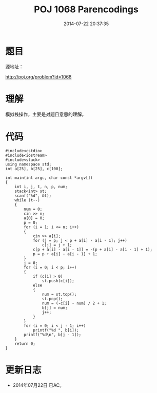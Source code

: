﻿---
title: POJ 1068 Parencodings
date: 2014-07-22 20:37:35
tags: [ACM, POJ, C, Stack]
categories: Exercise
toc: true
---
# 题目
源地址：

http://poj.org/problem?id=1068

# 理解
模拟栈操作，主要是对题目意思的理解。

<!-- more -->

# 代码

```
#include<cstdio>
#include<iostream>
#include<stack>
using namespace std;
int a[25], b[25], c[100];

int main(int argc, char const *argv[])
{
    int i, j, t, n, p, num;
    stack<int> st;
    scanf("%d", &t);
    while (t--)
    {
        num = 0;
        cin >> n;
        a[0] = 0;
        p = 0;
        for (i = 1; i <= n; i++)
        {
            cin >> a[i];
            for (j = p; j < p + a[i] - a[i - 1]; j++)
                c[j] = j + 1;
            c[p + a[i] - a[i - 1]] = -(p + a[i] - a[i - 1] + 1);
            p = p + a[i] - a[i - 1] + 1;
        }
        j = 0;
        for (i = 0; i < p; i++)
        {
            if (c[i] > 0)
                st.push(c[i]);
            else
            {
                num = st.top();
                st.pop();
                num = (-c[i] - num) / 2 + 1;
                b[j] = num;
                j++;
            }
        }
        for (i = 0; i < j - 1; i++)
            printf("%d ", b[i]);
        printf("%d\n", b[j - 1]);
    }
    return 0;
}

```

# 更新日志
- 2014年07月22日 已AC。